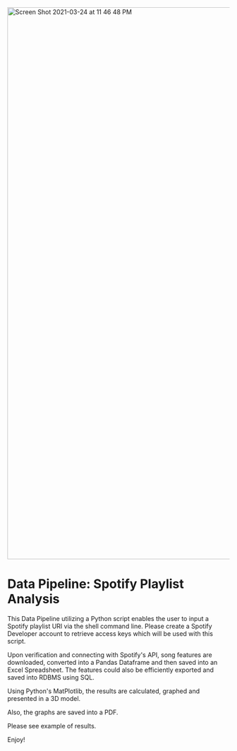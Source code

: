 <img width="1250" alt="Screen Shot 2021-03-24 at 11 46 48 PM" src="https://user-images.githubusercontent.com/37382927/112430379-4bb89500-8cfb-11eb-853f-40848ee28a41.png">

# Data Pipeline: Spotify Playlist Analysis

This Data Pipeline utilizing a Python script enables the user to input a Spotify playlist URI via the shell command line. Please create a Spotify Developer account to retrieve access keys which will be used with this script.

Upon verification and connecting with Spotify's API, song features are downloaded, 
converted into a Pandas Dataframe and then saved into an Excel Spreadsheet.  The features could also be efficiently exported and saved into RDBMS using SQL.

Using Python's MatPlotlib, the results are calculated, graphed and presented in a 3D model.

Also, the graphs are saved into a PDF. 

Please see example of results. 

Enjoy!


